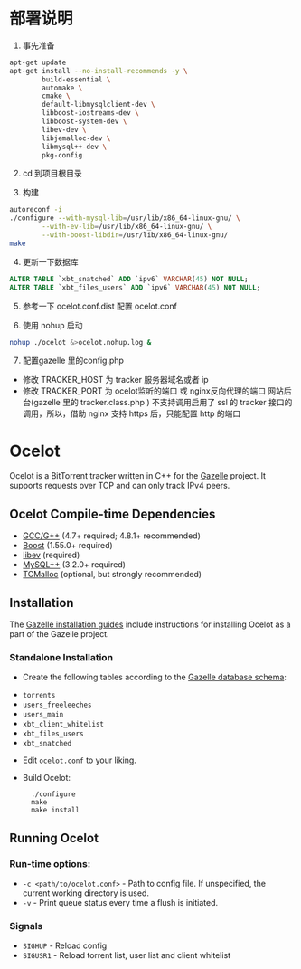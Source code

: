 # 部署说明
1. 事先准备
```bash
apt-get update
apt-get install --no-install-recommends -y \
        build-essential \
        automake \
        cmake \
        default-libmysqlclient-dev \
        libboost-iostreams-dev \
        libboost-system-dev \
        libev-dev \
        libjemalloc-dev \
        libmysql++-dev \
        pkg-config
```
2. cd 到项目根目录

3. 构建
```bash
autoreconf -i
./configure --with-mysql-lib=/usr/lib/x86_64-linux-gnu/ \
        --with-ev-lib=/usr/lib/x86_64-linux-gnu/ \
        --with-boost-libdir=/usr/lib/x86_64-linux-gnu/
make

```
4. 更新一下数据库
```sql
ALTER TABLE `xbt_snatched` ADD `ipv6` VARCHAR(45) NOT NULL;
ALTER TABLE `xbt_files_users` ADD `ipv6` VARCHAR(45) NOT NULL;
```

5. 参考一下 ocelot.conf.dist 配置 ocelot.conf

6. 使用 nohup 启动 
```bash
nohup ./ocelot &>ocelot.nohup.log &
```

7. 配置gazelle 里的config.php
- 修改 TRACKER_HOST 为 tracker 服务器域名或者 ip
- 修改 TRACKER_PORT 为 ocelot监听的端口 或 nginx反向代理的端口 网站后台(gazelle 里的 tracker.class.php ) 不支持调用启用了 ssl 的 tracker 接口的调用，所以，借助 nginx 支持 https 后，只能配置 http 的端口


# Ocelot

Ocelot is a BitTorrent tracker written in C++ for the [Gazelle](http://whatcd.github.io/Gazelle/) project. It supports requests over TCP and can only track IPv4 peers.

## Ocelot Compile-time Dependencies

* [GCC/G++](http://gcc.gnu.org/) (4.7+ required; 4.8.1+ recommended)
* [Boost](http://www.boost.org/) (1.55.0+ required)
* [libev](http://software.schmorp.de/pkg/libev.html) (required)
* [MySQL++](http://tangentsoft.net/mysql++/) (3.2.0+ required)
* [TCMalloc](http://goog-perftools.sourceforge.net/doc/tcmalloc.html) (optional, but strongly recommended)

## Installation

The [Gazelle installation guides](https://github.com/WhatCD/Gazelle/wiki/Gazelle-installation) include instructions for installing Ocelot as a part of the Gazelle project.

### Standalone Installation

* Create the following tables according to the [Gazelle database schema](https://raw.githubusercontent.com/WhatCD/Gazelle/master/gazelle.sql):
 - `torrents`
 - `users_freeleeches`
 - `users_main`
 - `xbt_client_whitelist`
 - `xbt_files_users`
 - `xbt_snatched`

* Edit `ocelot.conf` to your liking.

* Build Ocelot:

        ./configure
        make
        make install

## Running Ocelot

### Run-time options:

* `-c <path/to/ocelot.conf>` - Path to config file. If unspecified, the current working directory is used.
* `-v` - Print queue status every time a flush is initiated.

### Signals

* `SIGHUP` - Reload config
* `SIGUSR1` - Reload torrent list, user list and client whitelist
